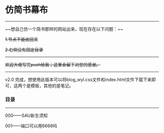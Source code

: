 # 仿简书幕布

<hr>
~~想自己仿一个简书那样的网站出来，现在存在以下问题：~~

~~1.节点不能收回来~~

~~2.右侧没有固定目录~~

<hr>

~~欢迎大佬写完push给我；这里会留下对您的感谢。~~


<hr>
v2.0 完成，想使用此版本可以将blog_wyl.css文件和index.html文件下载下来即可，这两个是模板，其他的是笔记。

### 目录

<hr>

000——SAU新生须知

001——端口可以用6666吗



